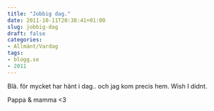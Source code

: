 ```yaml
---
title: "Jobbig dag."
date: 2011-10-11T20:38:41+01:00
slug: jobbig-dag
draft: false
categories:
- Allmänt/Vardag
tags:
- blogg.se
- 2011
---
```

Blä. för mycket har hänt i dag.. och jag kom precis hem. Wish I didnt.  
  
Pappa & mamma <3